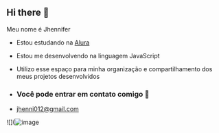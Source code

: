 ## Hi there 👋

Meu nome é Jhennifer

- Estou estudando na [Alura](https://www.alura.com.br)
- Estou me desenvolvendo na linguagem JavaScript
- Utilizo esse espaço para minha organização e compartilhamento dos meus projetos desenvolvidos

- ### Você pode entrar em contato comigo 📧

- jhenni012@gmail.com

![](![image](https://github.com/jhenni01/jhenni01/assets/171171973/69f2b56b-9761-4e95-a891-09c6dbfefbb3)



